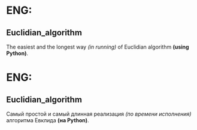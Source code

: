 # ENG:
## Euclidian_algorithm
The easiest and the longest way _(in running)_ of Euclidian algorithm **(using Python)**.
# ENG:
## Euclidian_algorithm
Самый простой и самый длинная реализация _(по времени исполнения)_ алгоритма Евклида **(на Python)**.
